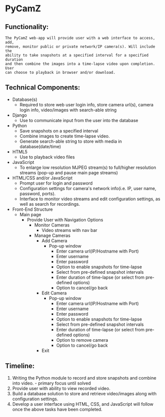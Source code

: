 # PyCamZ

## Functionality:
    The PyCamZ web-app will provide user with a web interface to access, add,
    remove, monitor public or private network/IP camera(s). Will include the
    ability to take snapshots at a specified interval for a specified duration
    and then combine the images into a time-lapse video upon completion. User
    can choose to playback in browser and/or download.

## Technical Components:
+ Database(s)
  * Required to store web user login info, store camera url(s), camera login info, video/images with search-able string
+ Django
  * Use to communicate input from the user into the database
+ Python
  * Save snapshots on a specified interval
  * Combine images to create time-lapse video.
  * Generate search-able string to store with media in database(date/time)
+ HTML5
  * Use to playback video files
+ JavaScript
  * To enlarge low resolution MJPEG stream(s) to full/higher resolution streams (pop-up and pause main page streams)
+ HTML/CSS and/or JavaScript
  * Prompt user for login and password
  * Configuration settings for camera's network info(i.e. IP, user name, password, ports).
  * Interface to monitor video streams and edit configuration settings, as well as search for recordings.
+ Front-End Structure
  * Main page
    * Provide User with Navigation Options
      * Monitor Cameras
        * Video streams with nav bar
      * Manage Cameras
        * Add Camera
          * Pop-up window
            * Enter camera url(IP/Hostname with Port)
            * Enter username
            * Enter password
            * Option to enable snapshots for time-lapse
            * Select from pre-defined snapshot intervals
            * Enter duration of time-lapse (or select from pre-defined options)
            * Option to cancel/go back
        * Edit Camera
          * Pop-up window
            * Enter camera url(IP/Hostname with Port)
            * Enter username
            * Enter password
            * Option to enable snapshots for time-lapse
            * Select from pre-defined snapshot intervals
            * Enter duration of time-lapse (or select from pre-defined options)
            * Option to remove camera
            * Option to cancel/go back
        * Exit

## Timeline:
1. Writing the Python module to record and store snapshots and combine into video. - primary focus until solved
1. Provide user with ability to view recorded video.
1. Build a database solution to store and retrieve video/images along with configuration settings.
1. Develop a user interface using HTML, CSS, and JavaScript will follow once the above tasks have been completed.

